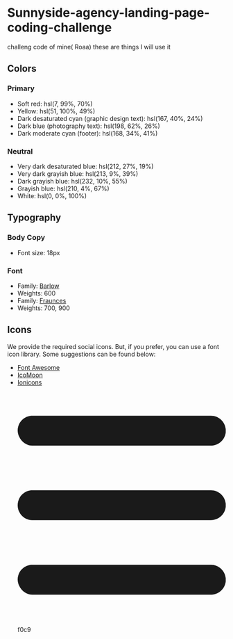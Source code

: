 # Sunnyside-agency-landing-page-coding-challenge
challeng code of mine( Roaa)
these are things I will use it
## Colors

### Primary

- Soft red: hsl(7, 99%, 70%)
- Yellow: hsl(51, 100%, 49%)
- Dark desaturated cyan (graphic design text): hsl(167, 40%, 24%)
- Dark blue (photography text): hsl(198, 62%, 26%)
- Dark moderate cyan (footer): hsl(168, 34%, 41%)

### Neutral

- Very dark desaturated blue: hsl(212, 27%, 19%)
- Very dark grayish blue: hsl(213, 9%, 39%)
- Dark grayish blue: hsl(232, 10%, 55%)
- Grayish blue: hsl(210, 4%, 67%)
- White: hsl(0, 0%, 100%)

## Typography

### Body Copy

- Font size: 18px

### Font

- Family: [Barlow](https://fonts.google.com/specimen/Barlow)
- Weights: 600
- Family: [Fraunces](https://fonts.google.com/specimen/Fraunces)
- Weights: 700, 900

## Icons

We provide the required social icons. But, if you prefer, you can use a font icon library. Some suggestions can be found below:

- [Font Awesome](https://fontawesome.com)
- [IcoMoon](https://icomoon.io)
- [Ionicons](https://ionicons.com)
<svg aria-hidden="true" focusable="false" data-prefix="fas" data-icon="bars" class="svg-inline--fa fa-bars" role="img" xmlns="http://www.w3.org/2000/svg" viewBox="0 0 448 512"><path fill="currentColor" d="M416 224H31.1C14.33 224 0 238.3 0 256s14.33 32 31.1 32h384C433.7 288 448 273.7 448 256S433.7 224 416 224zM416 384H31.1C14.33 384 0 398.3 0 415.1S14.33 448 31.1 448h384C433.7 448 448 433.7 448 416S433.7 384 416 384zM416 64H31.1C14.33 64 0 78.33 0 95.1S14.33 128 31.1 128h384C433.7 128 448 113.7 448 96S433.7 64 416 64z"></path></svg>
f0c9
